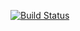 [![Build Status](https://xplaceholderci.gugagaga.fun/buildStatus/icon?job=xplaceholder/tfhandler/draft)](https://xplaceholderci.gugagaga.fun/job/xplaceholder/job/tfhandler/job/draft/)
